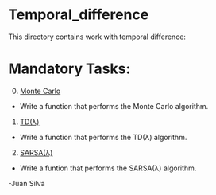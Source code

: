 # Temporal_difference
This directory contains work with temporal difference:

# Mandatory Tasks:
0. [Monte Carlo](/reinforcement_learning/0x02-temporal_difference/0-monte_carlo.py)
* Write a function that performs the Monte Carlo algorithm.
1. [TD(λ)](/reinforcement_learning/0x02-temporal_difference/1-td_lambtha.py)
* Write a function that performs the TD(λ) algorithm.
2. [SARSA(λ)](/reinforcement_learning/0x02-temporal_difference/2-sarsa_lambtha.py)
* Write a funtion that performs the SARSA(λ) algorithm.

-Juan Silva